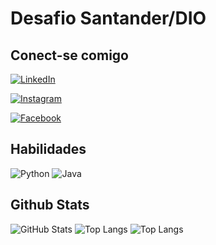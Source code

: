 # Desafio Santander/DIO

## Conect-se comigo
[![LinkedIn](https://img.shields.io/badge/LinkedIn-000?style=for-the-badge&logo=linkedin&logoColor=0E76A8)](https://www.linkedin.com/in/cristianevalente/)

[![Instagram](https://img.shields.io/badge/Instagram-000?style=for-the-badge&logo=instagram)](https://www.instagram.com/cristianedonascimentovalente/)

[![Facebook](https://img.shields.io/badge/Facebook-000?style=for-the-badge&logo=facebook)](https://www.facebook.com/cristiane.nascimentovalente/)

## Habilidades
![Python](https://img.shields.io/badge/Python-000?style=for-the-badge&logo=python)
![Java](https://img.shields.io/badge/Java-000?style=for-the-badge&logo=java)

## Github Stats
![GitHub Stats](https://github-readme-stats.vercel.app/api?username=cristianevalente&theme=transparent&bg_color=000&border_color=30A3DC&show_icons=true&icon_color=30A3DC&title_color=E94D5F&text_color=FFF)
![Top Langs](https://github-readme-stats-git-masterrstaa-rickstaa.vercel.app/api/top-langs/?username=cristianevalente&bg_color=000&border_color=30A3DC&title_color=E94D5F&text_color=FFF)
![Top Langs](https://github-readme-stats-git-masterrstaa-rickstaa.vercel.app/api/top-langs/?username=cristianevalente&layout=compact&bg_color=000&border_color=30A3DC&title_color=E94D5F&text_color=FFF)

